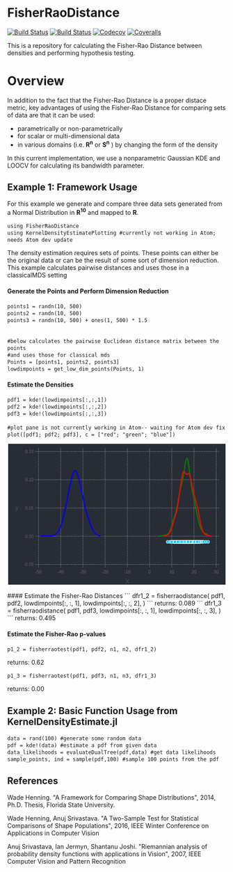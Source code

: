 # FisherRaoDistance

[![Build Status](https://travis-ci.com/wadehenning/FisherRaoDistance.jl.svg?branch=master)](https://travis-ci.com/wadehenning/FisherRaoDistance.jl)
[![Build Status](https://ci.appveyor.com/api/projects/status/github/wadehenning/FisherRaoDistance.jl?svg=true)](https://ci.appveyor.com/project/wadehenning/FisherRaoDistance-jl)
[![Codecov](https://codecov.io/gh/wadehenning/FisherRaoDistance.jl/branch/master/graph/badge.svg)](https://codecov.io/gh/wadehenning/FisherRaoDistance.jl)
[![Coveralls](https://coveralls.io/repos/github/wadehenning/FisherRaoDistance.jl/badge.svg?branch=master)](https://coveralls.io/github/wadehenning/FisherRaoDistance.jl?branch=master)


This is a repository for calculating the Fisher-Rao Distance between densities and performing hypothesis testing.

# Overview
In addition to the fact that the Fisher-Rao Distance is a proper distace metric, key advantages of using the Fisher-Rao Distance for comparing sets of data are that it can be used:
 * parametrically or non-parametrically
 * for scalar or multi-dimensional data
 * in various domains (i.e.  **R<sup>n</sup>** or **S<sup>n</sup>**  ) by changing the form of the density

 In this current implementation, we use a nonparametric Gaussian KDE and LOOCV for calculating its bandwidth parameter.


## Example 1: Framework Usage
For this example we generate and compare three data sets generated from a Normal Distribution in **R<sup>10</sup>** and mapped to **R**.


```
using FisherRaoDistance
using KernelDensityEstimatePlotting #currently not working in Atom; needs Atom dev update

```
The density estimation requires sets of points.  These points can either be the original data or can be the result of some sort of dimension reduction.  This example calculates pairwise distances and uses those in a classicalMDS setting
#### Generate the Points and Perform Dimension Reduction
```#note that the Fisher-Rao distance does not require the sets to have the same number of points.
points1 = randn(10, 500)
points2 = randn(10, 500)
points3 = randn(10, 500) + ones(1, 500) * 1.5


#below calculates the pairwise Euclidean distance matrix between the points
#and uses those for classical mds
Points = [points1, points2, points3]
lowdimpoints = get_low_dim_points(Points, 1)
```
#### Estimate the Densities
```
pdf1 = kde!(lowdimpoints[:,:,1])
pdf2 = kde!(lowdimpoints[:,:,2])
pdf3 = kde!(lowdimpoints[:,:,3])

#plot pane is not currently working in Atom-- waiting for Atom dev fix
plot([pdf1; pdf2; pdf3], c = ["red"; "green"; "blue"])
```
<p align="center">
<img src ="images/DoesItWork.png" width="500" />
</p>
#### Estimate the Fisher-Rao Distances
```
dfr1_2 = fisherraodistance(
    pdf1,
    pdf2,
    lowdimpoints[:, :, 1],
    lowdimpoints[:, :, 2],
)
```
returns: 0.089
```
dfr1_3 = fisherraodistance(
    pdf1,
    pdf3,
    lowdimpoints[:, :, 1],
    lowdimpoints[:, :, 3],
)
```
returns: 0.495


#### Estimate the Fisher-Rao p-values
```
p1_2 = fisherraotest(pdf1, pdf2, n1, n2, dfr1_2)
```
returns: 0.62
```
p1_3 = fisherraotest(pdf1, pdf3, n1, n3, dfr1_3)
```
 returns: 0.00

## Example 2: Basic Function Usage from KernelDensityEstimate.jl
 ```
 data = rand(100) #generate some random data
 pdf = kde!(data) #estimate a pdf from given data
 data_likelihoods = evaluateDualTree(pdf,data) #get data likelihoods
 sample_points, ind = sample(pdf,100) #sample 100 points from the pdf

 ```
## References
Wade Henning. "A Framework for Comparing Shape Distributions", 2014, Ph.D. Thesis, Florida State University.

Wade Henning, Anuj Srivastava. "A Two-Sample Test for Statistical Comparisons of Shape Populations", 2016, IEEE Winter Conference on Applications in Computer Vision

Anuj Srivastava, Ian Jermyn, Shantanu Joshi. "Riemannian analysis of probability density functions with applications in Vision", 2007, IEEE Computer Vision and Pattern Recognition
